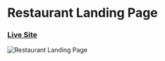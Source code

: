 # Restaurant Landing Page
### [Live Site](/)

![Restaurant Landing Page](https://i.ibb.co/5jxBKpw/image.png)


